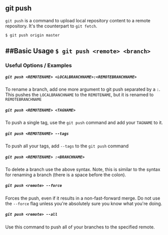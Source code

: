 git push
-------

`git push` is a command to upload local repository content to a remote repository. It's the counterpart to `git fetch`.

~~~ bash
$ git push origin master
~~~

##Basic Usage
`$ git push <remote> <branch>`
---

### Useful Options / Examples

##### `git push <REMOTENAME> <LOCALBRANCHNAME>:<REMOTEBRANCHNAME>`

 To rename a branch, add one more argument to git push separated by a `:`. This pushes the `LOCALBRANCHNAME` to the `REMOTENAME`, but it is renamed to `REMOTEBRANCHNAME`

##### `git push <REMOTENAME> <TAGNAME>`
 To push a single tag, use the `git push` command and add your `TAGNAME` to it.

##### `git push <REMOTENAME> --tags`
 To push all your tags, add `--tags` to the `git push` command


##### `git push <REMOTENAME> :<BRANCHNAME>`
 To delete a branch use the above syntax. Note, this is similar to the syntax for renaming a branch (there is a space before the colon).

##### `git push <remote> --force`
Forces the push, even if it results in a non-fast-forward merge. Do not use the `--force` flag unless you're absolutely sure you know what you're doing.

##### `git push <remote> --all`
Use this command to push all of your branches to the specified remote.

